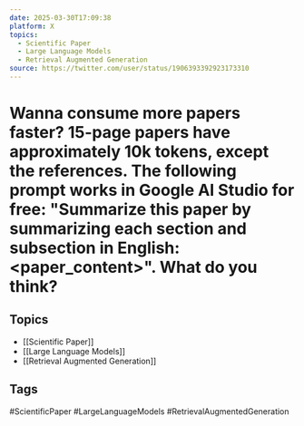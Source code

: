 ```yaml
---
date: 2025-03-30T17:09:38
platform: X
topics:
  - Scientific Paper
  - Large Language Models
  - Retrieval Augmented Generation
source: https://twitter.com/user/status/1906393392923173310
---
```

# Wanna consume more papers faster? 15-page papers have approximately 10k tokens, except the references. The following prompt works in Google AI Studio for free: "Summarize this paper by summarizing each section and subsection in English: &lt;paper_content&gt;". What do you think?

## Topics
- [[Scientific Paper]]
- [[Large Language Models]]
- [[Retrieval Augmented Generation]]

## Tags
#ScientificPaper #LargeLanguageModels #RetrievalAugmentedGeneration